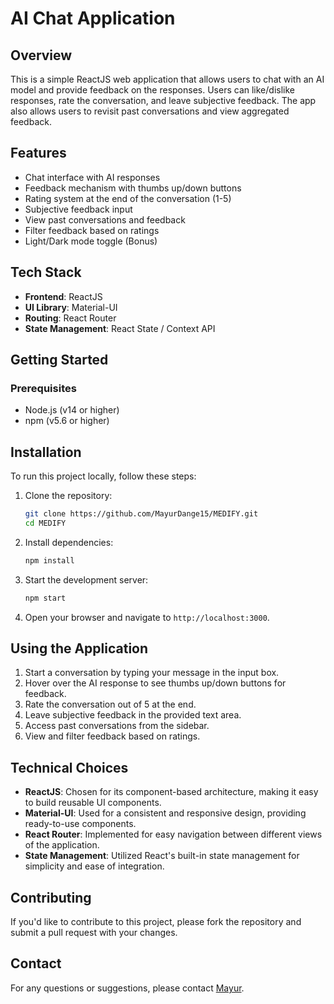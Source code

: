 # AI Chat Application

## Overview

This is a simple ReactJS web application that allows users to chat with an AI model and provide feedback on the responses. Users can like/dislike responses, rate the conversation, and leave subjective feedback. The app also allows users to revisit past conversations and view aggregated feedback.

## Features

- Chat interface with AI responses
- Feedback mechanism with thumbs up/down buttons
- Rating system at the end of the conversation (1-5)
- Subjective feedback input
- View past conversations and feedback
- Filter feedback based on ratings
- Light/Dark mode toggle (Bonus)

## Tech Stack

- **Frontend**: ReactJS
- **UI Library**: Material-UI
- **Routing**: React Router
- **State Management**: React State / Context API

## Getting Started

### Prerequisites

- Node.js (v14 or higher)
- npm (v5.6 or higher)

## Installation

To run this project locally, follow these steps:

1. Clone the repository:

   ```bash
   git clone https://github.com/MayurDange15/MEDIFY.git
   cd MEDIFY
   ```

2. Install dependencies:

   ```bash
   npm install
   ```

3. Start the development server:

   ```bash
   npm start
   ```

4. Open your browser and navigate to `http://localhost:3000`.

## Using the Application

1. Start a conversation by typing your message in the input box.
2. Hover over the AI response to see thumbs up/down buttons for feedback.
3. Rate the conversation out of 5 at the end.
4. Leave subjective feedback in the provided text area.
5. Access past conversations from the sidebar.
6. View and filter feedback based on ratings.

## Technical Choices

- **ReactJS**: Chosen for its component-based architecture, making it easy to build reusable UI components.
- **Material-UI**: Used for a consistent and responsive design, providing ready-to-use components.
- **React Router**: Implemented for easy navigation between different views of the application.
- **State Management**: Utilized React's built-in state management for simplicity and ease of integration.

## Contributing

If you'd like to contribute to this project, please fork the repository and submit a pull request with your changes.

## Contact

For any questions or suggestions, please contact [Mayur](mailto:mayurdange15081996@gmail.com).

